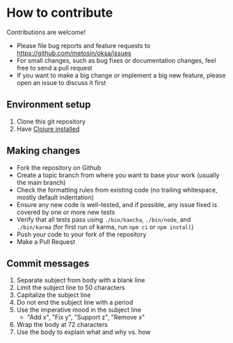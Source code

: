 # How to contribute

Contributions are welcome!

* Please file bug reports and feature requests to https://github.com/metosin/oksa/issues
* For small changes, such as bug fixes or documentation changes, feel free to send a pull request
* If you want to make a big change or implement a big new feature, please open an issue to discuss it first

## Environment setup

1. Clone this git repository
2. Have [Clojure installed](https://clojure.org/guides/getting_started)

## Making changes

* Fork the repository on Github
* Create a topic branch from where you want to base your work (usually the main branch)
* Check the formatting rules from existing code (no trailing whitespace, mostly default indentation)
* Ensure any new code is well-tested, and if possible, any issue fixed is covered by one or more new tests
* Verify that all tests pass using `./bin/kaocha`, `./bin/node`, and `./bin/karma` (for first run of karma, run `npm ci` or `npm install`)
* Push your code to your fork of the repository
* Make a Pull Request

## Commit messages

1. Separate subject from body with a blank line
2. Limit the subject line to 50 characters
3. Capitalize the subject line
4. Do not end the subject line with a period
5. Use the imperative mood in the subject line
    - "Add x", "Fix y", "Support z", "Remove x"
6. Wrap the body at 72 characters
7. Use the body to explain what and why vs. how
